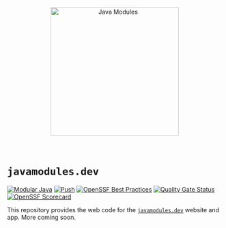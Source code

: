 <br />
<p align="center">
  <picture>
    <source media="(prefers-color-scheme: dark)" srcset="https://javamodules.dev/assets/img/modular-java-banner-txdark-lg.png">
    <img height=300 alt="Java Modules" src="https://javamodules.dev/assets/img/modular-java-banner-txlight-lg.png">
  </picture>
</p>
<br />

# `javamodules.dev`

[![Modular Java](https://img.shields.io/badge/Modular%20Java-white?logoColor=F80000&logo=oracle)](https://javamodules.dev)
[![Push](https://github.com/javamodules/javamodules.dev/actions/workflows/on.push.yml/badge.svg)](https://github.com/javamodules/javamodules.dev/actions/workflows/on.push.yml)
[![OpenSSF Best Practices](https://www.bestpractices.dev/projects/8676/badge)](https://www.bestpractices.dev/projects/8676)
[![Quality Gate Status](https://sonarcloud.io/api/project_badges/measure?project=javamodules_javamodules.dev&metric=alert_status)](https://sonarcloud.io/summary/new_code?id=javamodules_javamodules.dev)
[![OpenSSF Scorecard](https://api.securityscorecards.dev/projects/github.com/javamodules/javamodules.dev/badge)](https://securityscorecards.dev/viewer/?uri=github.com/javamodules/javamodules.dev)

This repository provides the web code for the [`javamodules.dev`](https://javamodules.dev) website and app. More coming soon.
